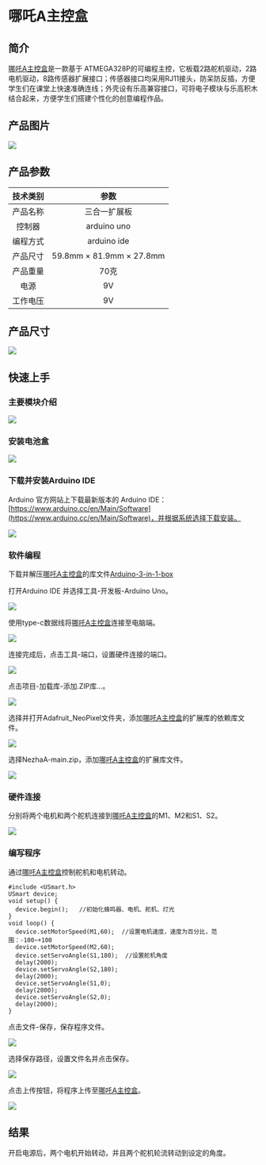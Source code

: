 ﻿# 哪吒A主控盒

## 简介
[哪吒A主控盒](https://www.elecfreaks.com/arduino-3-in-1-master-control-box.html)是一款基于 ATMEGA328P的可编程主控，它板载2路舵机驱动，2路电机驱动，8路传感器扩展接口；传感器接口均采用RJ11接头，防呆防反插，方便学生们在课堂上快速准确连线；外壳设有乐高兼容接口，可将电子模块与乐高积木结合起来，方便学生们搭建个性化的创意编程作品。

## 产品图片

![](https://wiki-media-ef.oss-cn-hongkong.aliyuncs.com/docs/arduino/images/Arduino-3-in-1-box-01.png)

## 产品参数

|  技术类别   | 参数  |
| :----: | :----: |
| 产品名称 | 三合一扩展板 |
| 控制器 | arduino uno |
| 编程方式 | arduino ide |
| 产品尺寸 | 59.8mm × 81.9mm × 27.8mm |
| 产品重量 | 70克 |
| 电源 | 9V |
| 工作电压 | 9V |

## 产品尺寸

![](https://wiki-media-ef.oss-cn-hongkong.aliyuncs.com/docs/arduino/images/Arduino-3-in-1-box-02.png)

## 快速上手
### 主要模块介绍

![](https://wiki-media-ef.oss-cn-hongkong.aliyuncs.com/docs/arduino/images/Arduino-3-in-1-box-15.png)

### 安装电池盒

![](https://wiki-media-ef.oss-cn-hongkong.aliyuncs.com/docs/arduino/images/Arduino-3-in-1-box-16.png)

### 下载并安装Arduino IDE
Arduino 官方网站上下载最新版本的 Arduino IDE： [https://www.arduino.cc/en/Main/Software](https://www.arduino.cc/en/Main/Software)，并根据系统选择下载安装。

![](https://wiki-media-ef.oss-cn-hongkong.aliyuncs.com/docs/arduino/images/Arduino-3-in-1-box-03.png)

### 软件编程
下载并解压[哪吒A主控盒](https://www.elecfreaks.com/arduino-3-in-1-master-control-box.html)的库文件[Arduino-3-in-1-box](https://github.com/elecfreaks/learn-cn/raw/master/Arduino-3-in-1-box/Arduino-3-in-1-box.rar)

打开Arduino IDE 并选择工具-开发板-Arduino Uno。

![](https://wiki-media-ef.oss-cn-hongkong.aliyuncs.com/docs/arduino/images/Arduino-3-in-1-box-04.png)

使用type-c数据线将[哪吒A主控盒](https://www.elecfreaks.com/arduino-3-in-1-master-control-box.html)连接至电脑端。

![](https://wiki-media-ef.oss-cn-hongkong.aliyuncs.com/docs/arduino/images/Arduino-3-in-1-box-05.png)

连接完成后，点击工具-端口，设置硬件连接的端口。

![](https://wiki-media-ef.oss-cn-hongkong.aliyuncs.com/docs/arduino/images/Arduino-3-in-1-box-06.png)

点击项目-加载库-添加.ZIP库...。

![](https://wiki-media-ef.oss-cn-hongkong.aliyuncs.com/docs/arduino/images/Arduino-3-in-1-box-07.png)

选择并打开Adafruit_NeoPixel文件夹，添加[哪吒A主控盒](https://www.elecfreaks.com/arduino-3-in-1-master-control-box.html)的扩展库的依赖库文件。

![](https://wiki-media-ef.oss-cn-hongkong.aliyuncs.com/docs/arduino/images/Arduino-3-in-1-box-08.png)

选择NezhaA-main.zip，添加[哪吒A主控盒](https://www.elecfreaks.com/arduino-3-in-1-master-control-box.html)的扩展库文件。

![](https://wiki-media-ef.oss-cn-hongkong.aliyuncs.com/docs/arduino/images/Arduino-3-in-1-box-09.png)

### 硬件连接

分别将两个电机和两个舵机连接到[哪吒A主控盒](https://www.elecfreaks.com/arduino-3-in-1-master-control-box.html)的M1、M2和S1、S2。

![](https://wiki-media-ef.oss-cn-hongkong.aliyuncs.com/docs/arduino/images/Arduino-3-in-1-box-11.png)

### 编写程序

通过[哪吒A主控盒](https://www.elecfreaks.com/arduino-3-in-1-master-control-box.html)控制舵机和电机转动。
```
#include <USmart.h>
USmart device;
void setup() {
  device.begin();   //初始化蜂鸣器、电机、舵机、灯光
}
void loop() {
  device.setMotorSpeed(M1,60);  //设置电机速度，速度为百分比，范围：-100~+100
  device.setMotorSpeed(M2,60);
  device.setServoAngle(S1,180);  //设置舵机角度
  delay(2000);
  device.setServoAngle(S2,180);
  delay(2000);
  device.setServoAngle(S1,0);
  delay(2000);
  device.setServoAngle(S2,0);
  delay(2000);
}
```
点击文件-保存，保存程序文件。

![](https://wiki-media-ef.oss-cn-hongkong.aliyuncs.com/docs/arduino/images/Arduino-3-in-1-box-12.png)

选择保存路径，设置文件名并点击保存。

![](https://wiki-media-ef.oss-cn-hongkong.aliyuncs.com/docs/arduino/images/Arduino-3-in-1-box-13.png)


点击上传按钮，将程序上传至[哪吒A主控盒](https://www.elecfreaks.com/arduino-3-in-1-master-control-box.html)。

![](https://wiki-media-ef.oss-cn-hongkong.aliyuncs.com/docs/arduino/images/Arduino-3-in-1-box-14.png)

## 结果

开启电源后，两个电机开始转动，并且两个舵机轮流转动到设定的角度。
